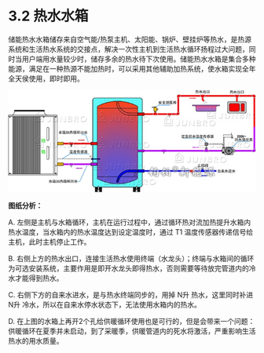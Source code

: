 # 3.2 热水水箱

储能热水水箱储存来自空气能/热泵主机、太阳能、锅炉、壁挂炉等热水，是热源系统和生活热水系统的交接点，解决一次性主机到生活热水循环扬程过大问题，同时当用户端用水量较少时，储存多余的热水待下次使用。储能热水水箱是集合多种能源，满足在一种热源不能加热时，可以采用其他辅助加热系统，使水箱实现全年全天侯使用，即时即用。

![&#x70ED;&#x6C34;&#x7CFB;&#x7EDF;&#x5B89;&#x88C5;](../.gitbook/assets/re-shui-xi-tong-an-zhuang.jpg)

**图纸分析：**

A. 左侧是主机与水箱循环，主机在运行过程中，通过循环热对流加热提升水箱内热水温度，当水箱内的热水温度达到设定温度时，通过 T1 温度传感器传递信号给主机，此时主机停止工作。 

B. 右侧上方的热水出口，连接生活热水使用终端（水龙头）；终端与水箱间的循环为可选安装系统，主要作用是即开水龙头即得热水，否则需要等待放完管道内的冷水才能得到热水。 

C. 右侧下方的自来水进水，是与热水终端同步的，用掉 N升 热水，这里同时补进 N升 冷水，所以在自来水停水状态下，无法使用水箱内的热水。

D. 在上图的水箱上再开2个孔给供暖循环使用也是可行的，但是会带来一个问题：供暖循环在夏季并未启动，到了采暖季，供暖管道内的死水将激活，严重影响生活热水的用水质量。


